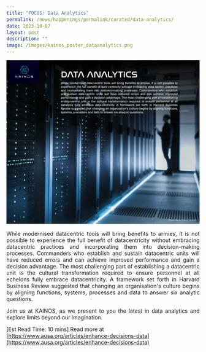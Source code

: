 ```yaml
---
title: "FOCUS: Data Analytics"
permalink: /news/happenings/permalink/curated/data-analytics/
date: 2023-10-07
layout: post
description: ""
image: /images/kainos_poster_dataanalytics.png
---
```

![](/images/kainos_poster_dataanalytics.png)

<p style="text-align: justify;">While modernised datacentric tools will bring benefits to armies, it is not possible to experience the full benefit of datacentricity without embracing datacentric practices and incorporating them into decision-making processes. Commanders who establish and sustain datacentric units will have reduced errors and can achieve improved performance and gain a decision advantage. The most challenging part of establishing a datacentric unit is the cultural transformation required to ensure personnel at all echelons fully embrace datacentricity. A framework set forth in Harvard Business Review suggested that changing an organisation's culture begins by aligning functions, systems, processes and data to answer six analytic questions.</p>

<p style="text-align: justify;">Join us at KAINOS, as we present to you the latest in data analytics and explore limits beyond our imagination.</p> 

[Est Read Time: 10 mins] Read more at [https://www.ausa.org/articles/enhance-decisions-data](https://www.ausa.org/articles/enhance-decisions-data)